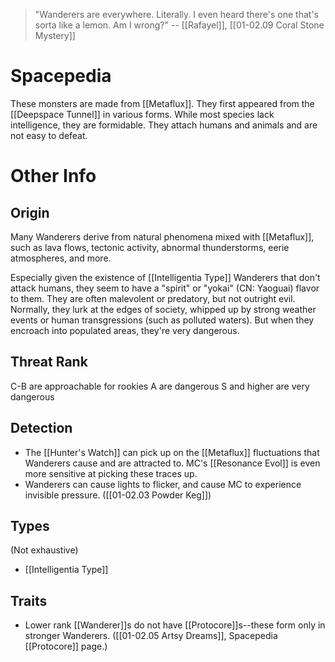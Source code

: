 > "Wanderers are everywhere. Literally. I even heard there's one that's sorta like a lemon. Am I wrong?" 
> -- [[Rafayel]], [[01-02.09 Coral Stone Mystery]]

# Spacepedia
These monsters are made from [[Metaflux]]. They first appeared from the [[Deepspace Tunnel]] in various forms. While most species lack intelligence, they are formidable. They attach humans and animals and are not easy to defeat.

# Other Info

## Origin
Many Wanderers derive from natural phenomena mixed with [[Metaflux]], such as lava flows, tectonic activity, abnormal thunderstorms, eerie atmospheres, and more.

Especially given the existence of [[Intelligentia Type]] Wanderers that don't attack humans, they seem to have a "spirit" or "yokai" (CN: Yaoguai) flavor to them. They are often malevolent or predatory, but not outright evil. Normally, they lurk at the edges of society, whipped up by strong weather events or human transgressions (such as polluted waters). But when they encroach into populated areas, they're very dangerous.

## Threat Rank
C-B are approachable for rookies
A are dangerous
S and higher are very dangerous

## Detection
* The [[Hunter's Watch]] can pick up on the [[Metaflux]] fluctuations that Wanderers cause and are attracted to. MC's [[Resonance Evol]] is even more sensitive at picking these traces up.
* Wanderers can cause lights to flicker, and cause MC to experience invisible pressure. ([[01-02.03 Powder Keg]])

## Types
(Not exhaustive)
* [[Intelligentia Type]]

## Traits
* Lower rank [[Wanderer]]s do not have [[Protocore]]s--these form only in stronger Wanderers. ([[01-02.05 Artsy Dreams]], Spacepedia [[Protocore]] page.)